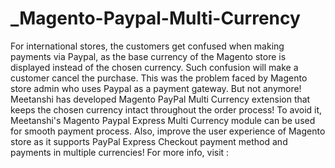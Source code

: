 # _Magento-Paypal-Multi-Currency
For international stores, the customers get confused when making payments via Paypal, as the base currency of the Magento store is displayed instead of the chosen currency. Such confusion will make a customer cancel the purchase. This was the problem faced by Magento store admin who uses Paypal as a payment gateway. But not anymore! Meetanshi has developed Magento PayPal Multi Currency extension that keeps the chosen currency intact throughout the order process! To avoid it, Meetanshi's Magento Paypal Express Multi Currency module can be used for smooth payment process. Also, improve the user experience of Magento store as it supports PayPal Express Checkout payment method and payments in multiple currencies! For more info, visit : 

